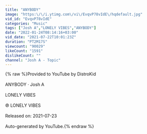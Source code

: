 ```yaml
---
title: "ANYBODY"
image: "https:\/\/i.ytimg.com\/vi\/EvqvP78vIdE\/hqdefault.jpg"
vid_id: "EvqvP78vIdE"
categories: "Music"
tags: ["Josh A","LONELY VIBES","ANYBODY"]
date: "2022-01-24T08:14:16+03:00"
vid_date: "2021-07-22T10:01:23Z"
duration: "PT2M17S"
viewcount: "90029"
likeCount: "1591"
dislikeCount: ""
channel: "Josh A - Topic"
---
```

{% raw %}Provided to YouTube by DistroKid<br /><br />ANYBODY · Josh A<br /><br />LONELY VIBES<br /><br />℗ LONELY VIBES<br /><br />Released on: 2021-07-23<br /><br />Auto-generated by YouTube.{% endraw %}
